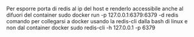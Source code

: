 Per esporre porta di redis al ip del host e renderlo accessibile anche al difuori del container
sudo docker run -p 127.0.0.1:6379:6379 -d redis
comando per collegarsi a docker usando la redis-cli dalla bash di linux e non dal container docker
sudo redis-cli -h 127.0.0.1 -p 6379

